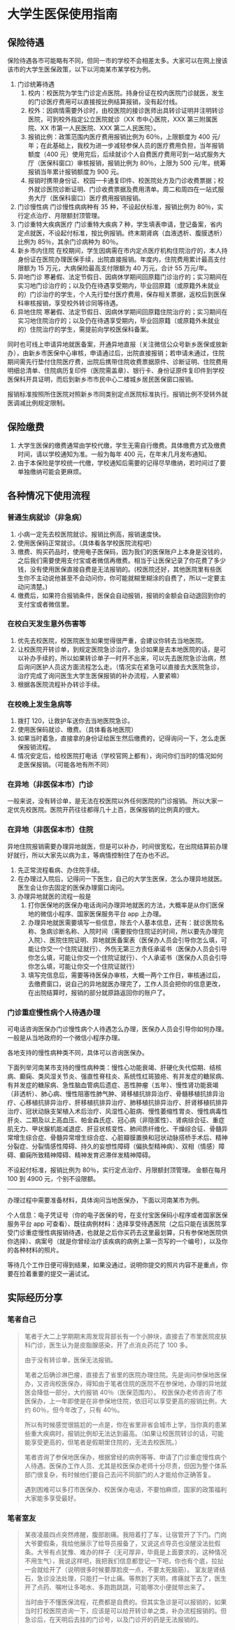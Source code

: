 # 大学生医保使用指南

## 保险待遇

保险待遇各市可能略有不同，但同一市的学校不会相差太多。大家可以在网上搜该该市的大学生医保政策，以下以河南某市某学校为例。

1. 门诊统筹待遇
    1. 校内：校医院为学生门诊定点医院。持身份证在校内医院门诊就医，发生的门诊医疗费用可以直接按比例结算报销，没有起付线。
    2. 校外：因病情需要外诊时，由校医院的接诊医师出具转诊证明并注明转诊医院，可到校外指定公立医院就诊（XX 市中心医院，XXX 第三附属医院、XX 市第一人民医院、XXX 第二人民医院）。
    3. 报销比例：政策范围内医疗费用报销比例为 60％，上限额度为 400 元/年；在此基础上，我校为进一步减轻参保人员的医疗费用负担，当年报销额度（400 元）使用完后，后续就诊个人自费医疗费用可到一站式服务大厅（医保科窗口）审核报销，报销比例为 80％，上限为 500 元/年。统筹报销当年累计报销额度为 900 元。
    4. 报销时携带身份证、校园一卡通复印件、校医院处方及门诊收费票据；校外就诊医院诊断证明、门诊收费票据及费用清单。周二和周四在一站式服务大厅（医保科窗口）医疗费用报销报销。
2. 门诊慢性病
   门诊慢性病病种有 35 种，不设起伏标准，报销比例为 80％，实行定点治疗、月限额封顶管理。
3. 门诊重特大疾病医疗
   门诊重特大疾病 7 种，学生填表申请，登记备案，省内定点就医，不设起付标准，按比例报销。终末期肾病（血液透析、腹膜透析）比例为 85％，其余门诊病种为 80％。
4. 新乡市内住院
   在校期间，学生因病需在市内定点医疗机构住院治疗的，本人持身份证在医院办理医保手续，出院直接报销。年度内，住院费用累计最高支付限额为 15 万元，大病保险最高支付限额为 40 万元，合计 55 万元/年。
5. 异地门诊
   寒暑假、法定节假日、因病休学期间回原籍门诊治疗的；实习期间在实习地门诊治疗的；以及仍在待遇享受期内，毕业回原籍（或原籍外未就业的）门诊治疗的学生，个人先行垫付医疗费用，保存相关票据，返校后到医保科审核报销，享受校外转诊同等待遇。
6. 异地住院
   寒暑假、法定节假日、因病休学期间回原籍住院治疗的；实习期间在实习地住院治疗的；以及仍在待遇享受期内，毕业回原籍（或原籍外未就业的）住院治疗的学生，需提前向学校医保科备案。

同时也可线上申请异地就医备案，开通异地直报（关注微信公众号新乡医保或放新办），由新乡市医保中心审核，申请通过后，出院直接报销；若申请未通过，住院期间需先行垫付住院医疗费，出院后携带住院收费票据原件、诊断证明、住院费用明细总清单、住院病历复印件（医院需盖章）、银行卡、身份证原件复印件到学校医保科开具证明，而后到新乡市市民中心二楼城乡居民医保窗口报销。

报销标准按照所住医院对照新乡市同类别定点医院标准执行。报销比例不受转外就医调减比例规定限制。

## 保险缴费

1. 大学生医保的缴费通常由学校代缴，学生无需自行缴费。具体缴费方式及缴费时间，请以学校通知为准。一般为每年 400 元，在年末几月发布通知。
2. 由于本保险是学校统一代缴，学校通知后需要的记得尽早缴纳，若时间过了要单独缴纳可能会更麻烦。

## 各种情况下使用流程

### 普通生病就诊（非急病）

1. 小病一定先去校医院就诊。报销比例高，报销速度快。
2. 使用医保码正常就诊。（具体看各学校医院流程吧）
3. 缴费、购买药品时，使用电子医保码，因为我们的医保账户上本身是没钱的，之后我们需要使用支付宝或者微信再缴费。相当于让医保记录了你花费了多少钱，没有使用医保直接自费是无法报销的。(校医院还好，其他医院里有些医生你不主动说他甚至不会动问你，你可能就糊里糊涂的自费了，所以一定要主动问清楚。)
4. 缴费后，如果符合报销条件，医保会自动报销，报销的金额会自动退回到你的支付宝或者微信里。

### 在校白天发生意外伤害等

1. 优先去校医院，校医院医生如果觉得很严重，会建议你转去当地医院。
2. 让校医院开转诊单，到规定医院急诊治疗。急诊如果是去本地医院的话，是可以补办手续的，所以如果转诊单子一时开不出来，可以先去医院急诊治病，然后询问医护人员这方面流程怎么走。（情况实在紧急可以直接去大医院急诊，治疗完成了询问医生大学生医保报销的补办流程，人要紧嘛）
3. 根据各医院流程补办转诊手续。

### 在校晚上发生急病等

1. 拨打 120，让救护车送你去当地医院急诊。
2. 使用医保码就诊、缴费。（具体看各地医院）
3. 如果当时着急，直接拿的身份证给医生然后缴费的，记得询问一下，怎么走医保报销流程。
4. 情况安定后，给校医院打电话（学校官网上都有），询问你们当时的情况如何走医保报销。（可能各地有所不同）

### 在异地（非医保本市）门诊

一般来说，没有转诊单，是无法在校医院以外任何医院的门诊报销。
所以大家一定优先校医院。医院开药往往都得几十上百，医保报销的比例真的很大。

### 在异地（非医保本市）住院

异地住院报销需要办理异地就医，但是可以补办，时间很宽松，在出院结算前办理好就行，所以大家先以病为主，等病情控制住了在办也不迟。

1. 先正常流程看病、办住院手续。
2. 在办理过入院后，记得问一下医生，自己的大学生医保，怎么办理异地就医。医生会让你去固定的医保办理窗口询问。
3. 办理异地就医的流程一般是
    1. 打你医保地的医保办电话询问办理异地就医的方法，大概率是从你们医保地的微信小程序、国家医保服务平台 app 上办理。
    2. 办理异地就医需要填写一些信息，除去个人基本信息，还有：就诊医院名称、急病诊断名称、入院时间（需要按你住院证的时间，所以要先办理完入院）、医院住院证明、异地就医备案表（医保办人员会引导你怎么填，可能让你交一个住院证就行）、外伤无第三方责任承诺书（医保办人员会引导你怎么填，可能让你交一个住院证就行）、个人承诺书（医保办人员会引导你怎么填，可能让你交一个住院证就行）
    3. 填写完信息后，需要等待医保办审核，大概一两个工作日，审核通过后，去缴费窗口，说自己的异地就医办理完了，工作人员会把你的信息更改，在出院结算时，报销的部分就原路返回你的账户了。

### 门诊重症慢性病个人待遇办理

可电话咨询医保办门诊慢性病个人待遇怎么办理，医保办人员会引导你如何办理。一般是从当地政府的一个微信小程序办理。

各地支持的慢性病种类不同，具体可以咨询医保办。

下面列举河南某市支持的慢性病种类：慢性心功能衰竭、肝硬化失代偿期、结核病、癫痫、类风湿关节炎、强直性脊柱炎、系统性红斑狼疮、有并发症的糖尿病、有并发症的糖尿病、急性脑血管病后遗症、恶性肿瘤（五年）、慢性肾功能衰竭（非透析）、肺心病、慢性阻塞性肺气肿、肾移植抗排异治疗、骨髓移植抗排异治疗、心移植抗排异治疗、肝移植抗排异治疗、肺移植抗排异治疗、肝肾移植抗排异治疗、冠状动脉支架植入术后治疗、风湿性心脏病、慢性萎缩性胃炎、慢性病毒性肝炎、二期及以上高血压、帕金森氏症、冠心病（非隐匿性）、肾病综合征、重症肌无力、甲状腺机能减退症、肝豆状核变性、肺间质纤维化、干燥综合征、骨髓异常增生综合症、骨髓异常增生综合症、心脏瓣膜置换和冠状动脉搭桥手术后、精神分裂症、分裂情感性障碍、持久的妄想性障碍（偏执型精神病）、双相（情感）障碍、癫痫所致精神障碍、精神发育迟滞伴发精神障碍。

不设起付标准，报销比例为 80％，实行定点治疗、月限额封顶管理。
金额在每月 100 到 4900 元，个别不设限额。

---

办理过程中需要准备材料，具体询问当地医保办，下面以河南某市为例。

个人信息：电子凭证号（你的电子医保的号，在支付宝医保码小程序或者国家医保服务平台 app 可查看）、既往病例材料：选择享受待遇医院（之后只能在该医院享受门诊重症慢性病报销待遇，也就是之后你买药去这里最划算，只有参保地医院供你选择）、病案号（就是你曾经治疗该疾病的病例上第一页写的一个编号），以及你的各种材料的照片。

等待几个工作日便可得到结果，如果没通过，说明你提交的照片内容不是重点，你要在捡着重要的提交一遍试试。

## 实际经历分享

### 笔者自己

> 笔者于大二上学期期末周发现背部长有一个小肿块，直接去了市里医院皮肤科门诊，医生认为是皮脂腺感染，开了点消炎药花了 100 多。
>
> 由于没有转诊单，医保无法报销。
>
> 笔者之后确诊淋巴瘤，直接去了省里的医院办理住院。先是询问参保地医保办，又咨询校医保办，得知由于笔者住院的医院不在参保地，办理的异地就医会降低一部分，大约报销 40％（医保范围内）。
> 校医保办老师咨询了市医保办，上一年即使是在非参保地住院，依旧可以享受更高的报销比例，大约 60％，但今年改了，只有 40％。
>
> 所以有时候感觉很尴尬的一点是，你在省里非省会城市上学，当你真的患某些重大疾病时，报销比例却无法达到最高。（如果让校医院转诊的话，可能能享受更高的，但笔者是假期里住院的，无法去校医院。）
>
> 笔者咨询了参保地医保办，根据曾经的病例等等、申请了门诊重症慢性病个人待遇。医保办工作人员、尤其是校医保办老师十分尽责，但因为整个体系部门很复杂，有时候他们要自己去问不同部门的人才能给你正确答复。
>
> 遇到困难可以多打市医保办、校医保办电话，不要怕麻烦，国家的政策福利大家能多享受最好。

### 笔者室友

> 某夜凌晨四点突然疼醒，腹部剧痛。我陪着打了车，让宿管开了下门。门岗大爷要假条，我给他展示了给导员报备了，又说这点导员也没醒没法批假条。大爷有点犹豫、难办的样子（无可厚非，毕竟是上面要求的，这种情况不用生气），我说这样吧，我把我们信息都登记一下吧，你也有个底，拉扯一会就给开了（说明很多时候要厚脸皮一点，不要太死脑筋）。
> 室友是肾结石，急诊没法处理，只能打一针止痛。等熬到了天明，疼痛就下去了，医生开了点药、嘱咐让多喝水、多跑跑跳跳，可能哪次小便就带出来了。
>
> 当时由于不懂医保流程，花费都是自费的。但其实急诊是可以报销的，如果当时打校医院咨询一下，应该是可以给开转诊单之类，补办流程报销的。但急诊后，在天明后去挂的门诊号，以及门诊开的药是无法报销的。
